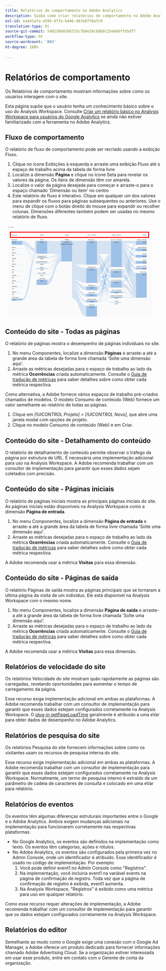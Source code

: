 ```yaml
---
title: Relatórios de comportamento no Adobe Analytics
description: Saiba como criar relatórios de comportamento no Adobe Analytics
exl-id: ea441afa-e595-4ffa-b446-d67e87f8a7c9
translation-type: ht
source-git-commit: 549258b0168733c7b0e28cb8b9125e68dffd5df7
workflow-type: ht
source-wordcount: '803'
ht-degree: 100%

---
```


# Relatórios de comportamento

Os Relatórios de comportamento mostram informações sobre como os usuários interagem com o site.

Esta página supõe que o usuário tenha um conhecimento básico sobre o uso do Analysis Workspace. Consulte [Criar um relatório básico no Analysis Workspace para usuários do Google Analytics](create-report.md) se ainda não estiver familiarizado com a ferramenta no Adobe Analytics.

## Fluxo de comportamento

O relatório de fluxo de comportamento pode ser recriado usando a exibição Fluxo.

1. Clique no ícone Exibições à esquerda e arraste uma exibição Fluxo até o espaço de trabalho acima da tabela de forma livre
2. Localize a dimensão **Página** e clique no ícone Seta para revelar os valores da página. Os itens de dimensão têm cor amarela.
3. Localize o valor da página desejada para começar e arraste-o para o espaço chamado &#39;Dimensão ou item&#39; no centro
4. Este relatório de fluxo é interativo. Clique em qualquer um dos valores para expandir os fluxos para páginas subsequentes ou anteriores. Use o menu de clique com o botão direito do mouse para expandir ou recolher colunas. Dimensões diferentes também podem ser usadas no mesmo relatório de fluxo.

![Relatório de fluxo](/help/technotes/ga-to-aa/assets/flow.png)

## Conteúdo do site - Todas as páginas

O relatório de páginas mostra o desempenho de páginas individuais no site.

1. No menu Componentes, localize a dimensão **Páginas** e arraste-a até a grande área da tabela de forma livre chamada &#39;Solte uma dimensão aqui&#39;.
2. Arraste as métricas desejadas para o espaço de trabalho ao lado da métrica **Ocorrências** criada automaticamente. Consulte o [Guia de tradução de métricas](common-metrics.md) para saber detalhes sobre como obter cada métrica respectiva.

Como alternativa, a Adobe fornece vários espaços de trabalho pré-criados chamados de modelos. O modelo Consumo de conteúdo (Web) fornece um valor semelhante ao relatório de todas as páginas.

1. Clique em *[!UICONTROL Projeto] > [!UICONTROL Novo]*, que abre uma janela modal com opções de projeto.
2. Clique no modelo Consumo de conteúdo (Web) e em Criar.

## Conteúdo do site - Detalhamento do conteúdo

O relatório de detalhamento de conteúdo permite observar o tráfego da página por estrutura de URL. É necessária uma implementação adicional para uso na Analysis Workspace. A Adobe recomenda trabalhar com um consultor de implementação para garantir que esses dados sejam coletados com precisão.

## Conteúdo do site - Páginas iniciais

O relatório de páginas iniciais mostra as principais páginas iniciais do site. As páginas iniciais estão disponíveis na Analysis Workspace como a dimensão **Página de entrada**.

1. No menu Componentes, localize a dimensão **Página de entrada** e arraste-a até a grande área da tabela de forma livre chamada &#39;Solte uma dimensão aqui&#39;.
2. Arraste as métricas desejadas para o espaço de trabalho ao lado da métrica **Ocorrências** criada automaticamente. Consulte o [Guia de tradução de métricas](common-metrics.md) para saber detalhes sobre como obter cada métrica respectiva.

A Adobe recomenda usar a métrica **Visitas** para essa dimensão.

## Conteúdo do site - Páginas de saída

O relatório Páginas de saída mostra as páginas principais que se tornaram a última página da visita de um indivíduo. Ele está disponível na Analysis Workspace com o mesmo nome.

1. No menu Componentes, localize a dimensão **Página de saída** e arraste-a até a grande área da tabela de forma livre chamada &#39;Solte uma dimensão aqui&#39;.
2. Arraste as métricas desejadas para o espaço de trabalho ao lado da métrica **Ocorrências** criada automaticamente. Consulte o [Guia de tradução de métricas](common-metrics.md) para saber detalhes sobre como obter cada métrica respectiva.

A Adobe recomenda usar a métrica **Visitas** para essa dimensão.

## Relatórios de velocidade do site

Os relatórios Velocidade do site mostram quão rapidamente as páginas são carregadas, revelando oportunidades para aumentar o tempo de carregamento da página.

Esse recurso exige implementação adicional em ambas as plataformas. A Adobe recomenda trabalhar com um consultor de implementação para garantir que esses dados estejam configurados corretamente na Analysis Workspace. O [plug-in getPageLoadTime](/help/implement/vars/plugins/getpageloadtime.md) geralmente é atribuído a uma eVar para obter dados de desempenho no Adobe Analytics.

## Relatórios de pesquisa do site

Os relatórios Pesquisa do site fornecem informações sobre como os visitantes usam os recursos de pesquisa interna do site.

Esse recurso exige implementação adicional em ambas as plataformas. A Adobe recomenda trabalhar com um consultor de implementação para garantir que esses dados estejam configurados corretamente na Analysis Workspace. Normalmente, um termo de pesquisa interno é extraído de um parâmetro de cadeia de caracteres de consulta e colocado em uma eVar para relatório.

## Relatórios de eventos

Os eventos têm algumas diferenças estruturais importantes entre o Google e o Adobe Analytics. Ambos exigem mudanças adicionais na implementação para funcionarem corretamente nas respectivas plataformas.

* No Google Analytics, os eventos são definidos na implementação como texto. Os eventos têm categorias, ações e rótulos.
* No Adobe Analytics, os eventos são configurados pela primeira vez no Admin Console, onde um identificador é atribuído. Esse identificador é usado no código de implementação. Por exemplo:
   1. Você pode definir event1 no Admin Console como &quot;Registros&quot;.
   2. Na implementação, você incluiria event1 na variável events na página de confirmação de registro. Toda vez que a página de confirmação de registro é exibida, event1 aumenta.
   3. Na Analysis Workspace, &quot;Registros&quot; é exibido como uma métrica para uso em qualquer relatório.

Como esse recurso requer alterações de implementação, a Adobe recomenda trabalhar com um consultor de implementação para garantir que os dados estejam configurados corretamente na Analysis Workspace.

## Relatórios do editor

Semelhante ao modo como o Google exige uma conexão com o Google Ad Manager, a Adobe oferece um produto dedicado para fornecer informações chamado Adobe Advertising Cloud. Se a organização estiver interessada em usar esse produto, entre em contato com o Gerente de conta da organização.
